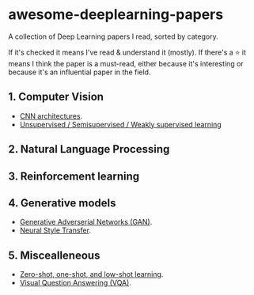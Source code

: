 # awesome-deeplearning-papers
A collection of Deep Learning papers I read, sorted by category.

If it's checked it means I've read & understand it (mostly). If there's a :star:
it means I think the paper is a must-read, either because it's interesting or
because it's an influential paper in the field.

## 1. Computer Vision

- [CNN architectures](cnn_archi.md).
- [Unsupervised / Semisupervised / Weakly supervised learning](semisupervised.md)

## 2. Natural Language Processing

## 3. Reinforcement learning

## 4. Generative models

- [Generative Adverserial Networks (GAN)](gan.md).
- [Neural Style Transfer](style_transfer.md).

## 5. Miscealleneous

- [Zero-shot, one-shot, and low-shot learning](low_shot.md).
- [Visual Question Answering (VQA)](vqa.md).
